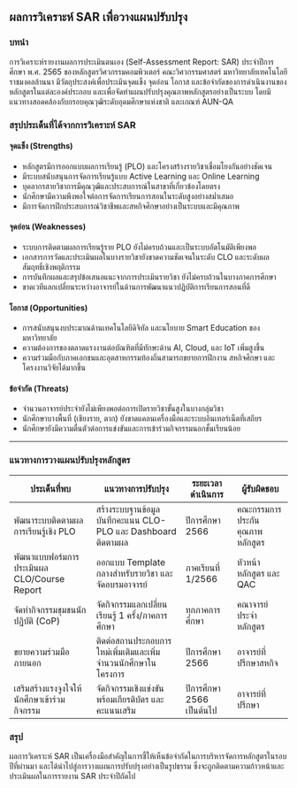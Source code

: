 ## ผลการวิเคราะห์ SAR เพื่อวางแผนปรับปรุง  

### บทนำ
การวิเคราะห์รายงานผลการประเมินตนเอง (Self-Assessment Report: SAR) ประจำปีการศึกษา พ.ศ. 2565 ของหลักสูตรวิศวกรรมคอมพิวเตอร์ คณะวิศวกรรมศาสตร์ มหาวิทยาลัยเทคโนโลยีราชมงคลล้านนา มีวัตถุประสงค์เพื่อประเมินจุดแข็ง จุดอ่อน โอกาส และข้อจำกัดของการดำเนินงานของหลักสูตรในแต่ละองค์ประกอบ และเพื่อจัดทำแผนปรับปรุงคุณภาพหลักสูตรอย่างเป็นระบบ โดยมีแนวทางสอดคล้องกับกรอบคุณวุฒิระดับอุดมศึกษาแห่งชาติ และเกณฑ์ AUN-QA

### สรุปประเด็นที่ได้จากการวิเคราะห์ SAR

#### จุดแข็ง (Strengths)
- หลักสูตรมีการออกแบบผลการเรียนรู้ (PLO) และโครงสร้างรายวิชาเชื่อมโยงกันอย่างชัดเจน
- มีระบบสนับสนุนการจัดการเรียนรู้แบบ Active Learning และ Online Learning
- บุคลากรสายวิชาการมีคุณวุฒิและประสบการณ์ในสาขาที่เกี่ยวข้องโดยตรง
- นักศึกษามีความพึงพอใจต่อการจัดการเรียนการสอนในระดับสูงอย่างสม่ำเสมอ
- มีการจัดการฝึกประสบการณ์วิชาชีพและสหกิจศึกษาอย่างเป็นระบบและมีคุณภาพ

#### จุดอ่อน (Weaknesses)
- ระบบการติดตามผลการเรียนรู้ราย PLO ยังไม่ครบถ้วนและเป็นระบบอัตโนมัติเพียงพอ
- เอกสารการวัดและประเมินผลในบางรายวิชายังขาดความชัดเจนในระดับ CLO และระดับผลสัมฤทธิ์เชิงพฤติกรรม
- การบันทึกผลและสรุปข้อเสนอแนะจากการประเมินรายวิชา ยังไม่ครบถ้วนในบางภาคการศึกษา
- ขาดเวทีแลกเปลี่ยนระหว่างอาจารย์ในด้านการพัฒนาแนวปฏิบัติการเรียนการสอนที่ดี

#### โอกาส (Opportunities)
- การสนับสนุนงบประมาณด้านเทคโนโลยีดิจิทัล และนโยบาย Smart Education ของมหาวิทยาลัย
- ความต้องการของตลาดแรงงานต่อบัณฑิตที่มีทักษะด้าน AI, Cloud, และ IoT เพิ่มสูงขึ้น
- ความร่วมมือกับภาคเอกชนและอุตสาหกรรมท้องถิ่นสามารถขยายการฝึกงาน สหกิจศึกษา และโครงงานวิจัยได้มากขึ้น

#### ข้อจำกัด (Threats)
- จำนวนอาจารย์ประจำยังไม่เพียงพอต่อการเปิดรายวิชาขั้นสูงในบางกลุ่มวิชา
- นักศึกษาบางพื้นที่ (เชียงราย, ตาก) ยังขาดแคลนเครื่องมือและระบบอินเทอร์เน็ตที่เสถียร
- นักศึกษายังมีความตื่นตัวต่อการแข่งขันและการเข้าร่วมกิจกรรมนอกชั้นเรียนน้อย

---

### แนวทางการวางแผนปรับปรุงหลักสูตร

| ประเด็นที่พบ | แนวทางการปรับปรุง | ระยะเวลาดำเนินการ | ผู้รับผิดชอบ |
|--------------|------------------|-------------------|--------------|
| พัฒนาระบบติดตามผลการเรียนรู้เชิง PLO | สร้างระบบฐานข้อมูลบันทึกคะแนน CLO-PLO และ Dashboard ติดตามผล | ปีการศึกษา 2566 | คณะกรรมการประกันคุณภาพหลักสูตร |
| พัฒนาแบบฟอร์มการประเมินผล CLO/Course Report | ออกแบบ Template กลางสำหรับรายวิชา และจัดอบรมอาจารย์ | ภาคเรียนที่ 1/2566 | หัวหน้าหลักสูตร และ QAC |
| จัดทำกิจกรรมชุมชนนักปฏิบัติ (CoP) | จัดกิจกรรมแลกเปลี่ยนเรียนรู้ 1 ครั้ง/ภาคการศึกษา | ทุกภาคการศึกษา | คณาจารย์ประจำหลักสูตร |
| ขยายความร่วมมือภายนอก | ติดต่อสถานประกอบการใหม่เพิ่มเติมและเพิ่มจำนวนนักศึกษาในโครงการ | ปีการศึกษา 2566 | อาจารย์ที่ปรึกษาสหกิจ |
| เสริมสร้างแรงจูงใจให้นักศึกษาเข้าร่วมกิจกรรม | จัดกิจกรรมเชิงแข่งขันพร้อมเกียรติบัตร และคะแนนเสริม | ปีการศึกษา 2566 เป็นต้นไป | อาจารย์ที่ปรึกษา |

### สรุป
ผลการวิเคราะห์ SAR เป็นเครื่องมือสำคัญในการชี้ให้เห็นข้อจำกัดในการบริหารจัดการหลักสูตรในรอบปีที่ผ่านมา และได้นำไปสู่การวางแผนการปรับปรุงอย่างเป็นรูปธรรม ซึ่งจะถูกติดตามความก้าวหน้าและประเมินผลในการรายงาน SAR ประจำปีถัดไป

